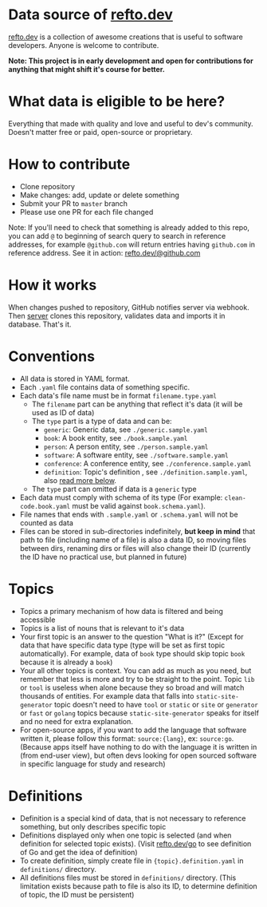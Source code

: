 # Data source of [refto.dev](https://refto.dev)
[refto.dev](https://refto.dev) is a collection of awesome creations that is useful to software developers. Anyone is welcome to contribute.

**Note: This project is in early development and open for contributions for anything that might shift it's course for better.**

# What data is eligible to be here?
Everything that made with quality and love and useful to dev's community. Doesn't matter free or paid, open-source or proprietary. 

# How to contribute
* Clone repository
* Make changes: add, update or delete something
* Submit your PR to `master` branch
* Please use one PR for each file changed

Note: If you'll need to check that something is already added to this repo, you can add `@` to beginning of search query to search in reference addresses, for example `@github.com` will return entries having `github.com` in reference address. See it in action: [refto.dev/@github.com](https://refto.dev/@github.com)

# How it works
When changes pushed to repository, GitHub notifies server via webhook. Then [server](https://github.com/refto/server) clones this repository, validates data and imports it in database. That's it.

# Conventions
* All data is stored in YAML format.
* Each `.yaml` file contains data of something specific. 
* Each data's file name must be in format `filename.type.yaml`
    * The `filename` part can be anything that reflect it's data (it will be used as ID of data)
    * The `type` part is a type of data and can be:
        * `generic`: Generic data, see `./generic.sample.yaml`
        * `book`: A book entity, see `./book.sample.yaml`
        * `person`: A person entity, see `./person.sample.yaml`
        * `software`: A software entity, see `./software.sample.yaml`
        * `conference`: A conference entity, see `./conference.sample.yaml`
        * `definition`: Topic's definition , see `./definition.sample.yaml`, also [read more below](#definitions).
    * The `type` part can omitted if data is a `generic` type 
* Each data must comply with schema of its type (For example: `clean-code.book.yaml` must be valid against `book.schema.yaml`).
* File names that ends with `.sample.yaml` or `.schema.yaml` will not be counted as data
* Files can be stored in sub-directories indefinitely, **but keep in mind** that path to file (including name of a file) is also a data ID, so moving files between dirs, renaming dirs or files will also change their ID (currently the ID have no practical use, but planned in future)

# Topics
* Topics a primary mechanism of how data is filtered and being accessible
* Topics is a list of nouns that is relevant to it's data
* Your first topic is an answer to the question "What is it?" (Except for data that have specific data type (type will be set as first topic automatically). For example, data of `book` type should skip topic `book` because it is already a `book`)
* Your all other topics is context. You can add as much as you need, but remember that less is more and try to be straight to the point. Topic `lib` or `tool` is useless when alone because they so broad and will match thousands of entities. For example data that falls into `static-site-generator` topic doesn't need to have `tool` or `static` or `site` or `generator` or `fast` or `golang` topics because `static-site-generator` speaks for itself and no need for extra explanation. 
* For open-source apps, if you want to add the language that software written it, please follow this format: `source:{lang}`, ex: `source:go`. (Because apps itself have nothing to do with the language it is written in (from end-user view), but often devs looking for open sourced software in specific language for study and research)

# Definitions
* Definition is a special kind of data, that is not necessary to reference something, but only describes specific topic
* Definitions displayed only when one topic is selected (and when definition for selected topic exists). (Visit [refto.dev/go](https://refto.dev/go) to see definition of Go and get the idea of definition)
* To create definition, simply create file in `{topic}.definition.yaml` in `definitions/` directory. 
* All definitions files must be stored in `definitions/` directory. (This limitation exists because path to file is also its ID, to determine definition of topic, the ID must be persistent)


    